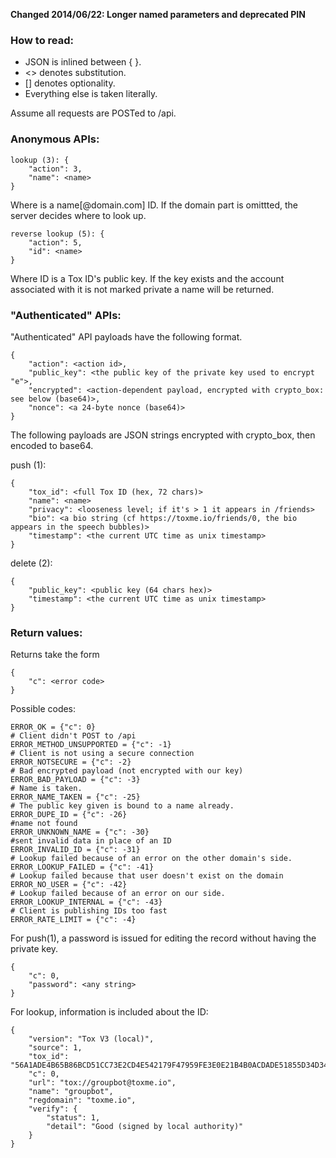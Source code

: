 **Changed 2014/06/22: Longer named parameters and deprecated PIN**

### How to read:
- JSON is inlined between { }.
- <> denotes substitution.
- [] denotes optionality.
- Everything else is taken literally.

Assume all requests are POSTed to /api.

### Anonymous APIs:
```
lookup (3): {
    "action": 3,
    "name": <name>
}
```
Where <name> is a name[@domain.com] ID. If the domain part is omittted, the
server decides where to look up.

```
reverse lookup (5): {
    "action": 5,
    "id": <name>
}
```
Where ID is a Tox ID's public key. If the key exists and the account associated with it is not marked private a name will be returned.

### "Authenticated" APIs:

"Authenticated" API payloads have the following format.
```
{
    "action": <action id>,
    "public_key": <the public key of the private key used to encrypt "e">,
    "encrypted": <action-dependent payload, encrypted with crypto_box: see below (base64)>,
    "nonce": <a 24-byte nonce (base64)>
}
```
The following payloads are JSON strings encrypted with crypto_box, then encoded
to base64.

push (1):
```
{
    "tox_id": <full Tox ID (hex, 72 chars)>
    "name": <name>
    "privacy": <looseness level; if it's > 1 it appears in /friends>
    "bio": <a bio string (cf https://toxme.io/friends/0, the bio appears in the speech bubbles)>
    "timestamp": <the current UTC time as unix timestamp>
}
```

delete (2):
```
{
    "public_key": <public key (64 chars hex)>
    "timestamp": <the current UTC time as unix timestamp>
}
```

### Return values:

Returns take the form
```
{
    "c": <error code>
}
```

Possible codes:
```
ERROR_OK = {"c": 0}
# Client didn't POST to /api
ERROR_METHOD_UNSUPPORTED = {"c": -1}
# Client is not using a secure connection
ERROR_NOTSECURE = {"c": -2}
# Bad encrypted payload (not encrypted with our key)
ERROR_BAD_PAYLOAD = {"c": -3}
# Name is taken.
ERROR_NAME_TAKEN = {"c": -25}
# The public key given is bound to a name already.
ERROR_DUPE_ID = {"c": -26}
#name not found
ERROR_UNKNOWN_NAME = {"c": -30}
#sent invalid data in place of an ID
ERROR_INVALID_ID = {"c": -31}
# Lookup failed because of an error on the other domain's side.
ERROR_LOOKUP_FAILED = {"c": -41}
# Lookup failed because that user doesn't exist on the domain
ERROR_NO_USER = {"c": -42}
# Lookup failed because of an error on our side.
ERROR_LOOKUP_INTERNAL = {"c": -43}
# Client is publishing IDs too fast
ERROR_RATE_LIMIT = {"c": -4}
```

For push(1), a password is issued for editing the record without having
the private key.

```
{
    "c": 0,
    "password": <any string>
}
```

For lookup, information is included about the ID:
```
{
    "version": "Tox V3 (local)",
    "source": 1,
    "tox_id": "56A1ADE4B65B86BCD51CC73E2CD4E542179F47959FE3E0E21B4B0ACDADE51855D34D34D37CB5",
    "c": 0,
    "url": "tox://groupbot@toxme.io",
    "name": "groupbot",
    "regdomain": "toxme.io",
    "verify": {
        "status": 1,
        "detail": "Good (signed by local authority)"
    }
}
```
